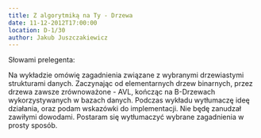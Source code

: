 ```yaml
---
title: Z algorytmiką na Ty - Drzewa
date: 11-12-2012T17:00:00
location: D-1/30
author: Jakub Juszczakiewicz
---
```

Słowami prelegenta:

Na wykładzie omówię zagadnienia związane z wybranymi drzewiastymi strukturami danych.
Zaczynając od elementarnych drzew binarnych, przez drzewa zawsze zrównoważone - AVL, kończąc na B-Drzewach wykorzystywanych w bazach danych.
Podczas wykładu wytłumaczę ideę działania, oraz podam wskazówki do implementacji.
Nie będę zanudzał zawiłymi dowodami. Postaram się wytłumaczyć wybrane zagadnienia w prosty sposób.
